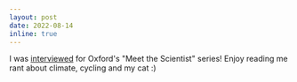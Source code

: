 ```yaml
---
layout: post
date: 2022-08-14
inline: true
---
```


I was [interviewed](https://www.physics.ox.ac.uk/news/meetandrew-williams) for Oxford's "Meet the Scientist" series! Enjoy reading me rant about climate, cycling and my cat :)
